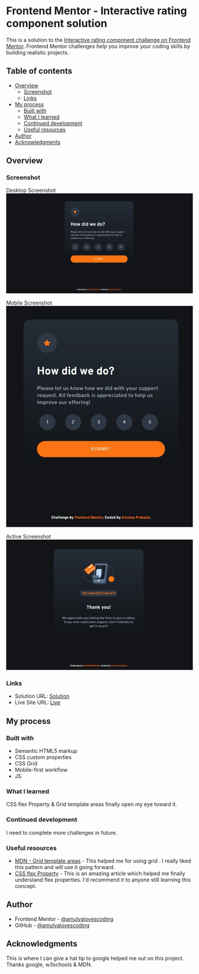 # Frontend Mentor - Interactive rating component solution

This is a solution to the [Interactive rating component challenge on Frontend Mentor](https://www.frontendmentor.io/challenges/interactive-rating-component-koxpeBUmI). Frontend Mentor challenges help you improve your coding skills by building realistic projects. 

## Table of contents

- [Overview](#overview)
  - [Screenshot](#screenshot)
  - [Links](#links)
- [My process](#my-process)
  - [Built with](#built-with)
  - [What I learned](#what-i-learned)
  - [Continued development](#continued-development)
  - [Useful resources](#useful-resources)
- [Author](#author)
- [Acknowledgments](#acknowledgments)

## Overview

### Screenshot

Desktop Screenshot
![desktop screenshot](https://raw.githubusercontent.com/amulyalovescoding/Interactive-rating-component/main/screenshots/desktop.jpeg)


Mobile Screenshot
![Mobile screenshot](https://raw.githubusercontent.com/amulyalovescoding/Interactive-rating-component/main/screenshots/mobile.jpeg)

Active Screenshot
![Active screenshot](https://raw.githubusercontent.com/amulyalovescoding/Interactive-rating-component/main/screenshots/active.jpeg)

### Links

- Solution URL: [Solution](https://github.com/amulyalovescoding/Interactive-rating-component)
- Live Site URL: [Live](https://amulyalovescoding.github.io/Interactive-rating-component)

## My process

### Built with

- Semantic HTML5 markup
- CSS custom properties
- CSS Grid
- Mobile-first workflow
- JS


### What I learned

CSS flex Property & Grid template areas finally open my eye toward it.



### Continued development

I need to complete more challenges in future.

### Useful resources

- [MDN - Grid template areas](https://developer.mozilla.org/en-US/docs/Web/CSS/CSS_Grid_Layout/Grid_Template_Areas) - This helped me for using grid . I really liked this pattern and will use it going forward.
- [CSS flex Property](https://www.w3schools.com/cssref/css3_pr_flex.asp) - This is an amazing article which helped me finally understand flex properties. I'd recommend it to anyone still learning this concept.

## Author

- Frontend Mentor - [@amulyalovescoding](https://www.frontendmentor.io/profile/amulyalovescoding)
- GitHub - [@amulyalovescoding](https://github.com/amulyalovescoding)

## Acknowledgments

This is where I can give a hat tip to google helped me out on this project.
Thanks google, w3schools & MDN.
